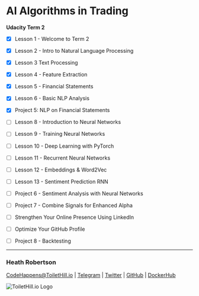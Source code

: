 # AI Algorithms in Trading
**Udacity Term 2**


- [x] Lesson 1 - Welcome to Term 2
- [x] Lesson 2 - Intro to Natural Language Processing
- [x] Lesson 3 Text Processing
- [x] Lesson 4 - Feature Extraction
- [x] Lesson 5 - Financial Statements
- [x] Lesson 6 - Basic NLP Analysis
- [x] Project 5: NLP on Financial Statements
- [ ] Lesson 8 - Introduction to Neural Networks
- [ ] Lesson 9 - Training Neural Networks
- [ ] Lesson 10 - Deep Learning with PyTorch
- [ ] Lesson 11 - Recurrent Neural Networks
- [ ] Lesson 12 - Embeddings & Word2Vec
- [ ] Lesson 13 - Sentiment Prediction RNN
- [ ] Project 6 - Sentiment Analysis with Neural Networks
- [ ] Project 7 - Combine Signals for Enhanced Alpha
- [ ] Strengthen Your Online Presence Using LinkedIn
- [ ] Optimize Your GitHub Profile
- [ ] Project 8 - Backtesting


___
### Heath Robertson
[CodeHappens@ToiletHill.io](mailto:CodeHappens@ToiletHill.io?subject=[GitHub]%20Repo) | [Telegram](http://t.me/heathdrobertson) | [Twitter](https://twitter.com/heathdrobertson) | [GitHub](https://github.com/heathdrobertson) | [DockerHub](https://hub.docker.com/u/heathdrobertson)


![ToiletHill.io Logo](https://heathdrobertson.github.io/images/logo/ToiletHill.png)
